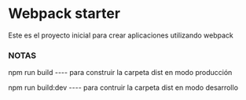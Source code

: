 

# Webpack starter

Este es el proyecto inicial para crear aplicaciones utilizando webpack

### NOTAS

npm run build  ---- para construir la carpeta dist en modo producción

npm run build:dev ---- para contruir la carpeta dist en modo desarrollo
